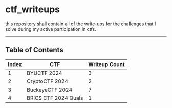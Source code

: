 # ctf_writeups

this repository shall contain all of the write-ups for the challenges that I solve during my active participation in ctfs.

---
## Table of Contents
| Index   | CTF   |  Writeup Count
|------------|------------|------------|
| 1 | BYUCTF 2024 | 3 |
| 2 | CryptoCTF 2024 | 2 |
| 3 | BuckeyeCTF 2024 | 7 |
| 4 | BRICS CTF 2024 Quals | 1 |